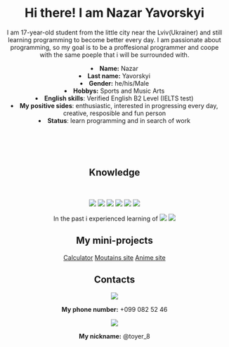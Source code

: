 <body>
    <center>
        <div>
            <h1>Hi there! I am Nazar Yavorskyi</h1>
            <p>I am 17-year-old student from the little city near the Lviv(Ukrainer) and still learning programming to become better every day. I am passionate about programming, so my goal is to be a proffesional programmer and coope with the same poeple that i will be surrounded with.</p>
            <li>
                <b>Name:</b> Nazar
            </li>
            <li>
                <b>Last name:</b> Yavorskyi
            </li>
            <li>
                <b>Gender:</b> he/his/Male
            </li>
            <li>
                <b>Hobbys:</b> Sports and Music Arts
            </li>
            <li>
               <b> English skills</b>: Verified English B2 Level (IELTS test)
            </li>
            <li>
                <b>My positive sides</b>: enthusiastic, interested in progressing every day, creative, resposible and fun person
            </li>
            <li>
            <b>Status</b>: learn programming and in search of work
            </li>
            <br><br><br>
        </div>
        <div>
            <br>
            <p>
                <h2 align="center"> Knowledge </h2>
        </div>
        <div>
            <br>
            <p align="center"><img
                    src="https://img.shields.io/badge/adobe%20photoshop%20-%2331A8FF.svg?&style=for-the-badge&logo=adobe%20photoshop&logoColor=white" />
                <img
                    src="https://img.shields.io/badge/html5%20-%23E34F26.svg?&style=for-the-badge&logo=html5&logoColor=white" />
                <img
                    src="https://img.shields.io/badge/css3%20-%231572B6.svg?&style=for-the-badge&logo=css3&logoColor=white" />
                <img
                    src="https://img.shields.io/badge/Bootstrap-563D7C?style=for-the-badge&logo=bootstrap&logoColor=white" />
                <img
                    src="https://img.shields.io/badge/javascript%20-%23323330.svg?&style=for-the-badge&logo=javascript&logoColor=%23F7DF1E" />
                <img
                    src="https://img.shields.io/badge/react-%2320232a.svg?style=for-the-badge&logo=react&logoColor=%2361DAFB" />
            </p>
            <p align="center" >In the past i experienced learning of
                <img src="https://img.shields.io/badge/php-%23777BB4.svg?style=for-the-badge&logo=php&logoColor=white" />
                <img src="https://img.shields.io/badge/jquery-%230769AD.svg?style=for-the-badge&logo=jquery&logoColor=white" />
            </p>
            <h2>My mini-projects</h2>
            <a href="https://nazariy8.github.io/Calculator/">Calculator</a>
            <a href="https://nazariy8.github.io/Mountains/index.html">Moutains site</a>
            <a href="https://nazariy8.github.io/ANIME.IN.UA/index.html">Anime site</a>
            <h2 align="center"> Contacts</h2>
            <p align="center">
                <div class="viber">
                    <img src="https://img.shields.io/badge/viber-685EA9?style=for-the-badge&logo=viber&logoColor=white" /><br>
                    <p><b>My phone number:</b> +099 082 52 46</p>
                </div>
                <div class="viber">
                    <img src="https://img.shields.io/badge/Telegram-2CA5E0?style=for-the-badge&logo=telegram&logoColor=white" /><br>
                    <p><b>My nickname:</b> @toyer_8</p>
                </div>
            </p>
            <br>
            
</body>
